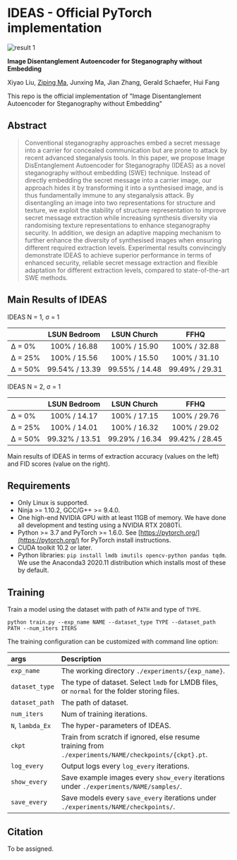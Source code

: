 # IDEAS - Official PyTorch implementation

![result 1](imgs/result_1.png "The synthesised images of IDEAS.")

**Image Disentanglement Autoencoder for Steganography without Embedding**

Xiyao Liu, [Ziping Ma](https://lemok00.github.io), Junxing Ma, Jian Zhang, Gerald Schaefer, Hui Fang

This repo is the official implementation of "Image Disentanglement Autoencoder for Steganography without Embedding"

## Abstract
> Conventional steganography approaches embed a secret
message into a carrier for concealed communication but
are prone to attack by recent advanced steganalysis tools.
In this paper, we propose Image DisEntanglement Autoencoder
for Steganography (IDEAS) as a novel steganography
without embedding (SWE) technique. Instead of directly
embedding the secret message into a carrier image, our approach
hides it by transforming it into a synthesised image,
and is thus fundamentally immune to any steganalysis attack.
By disentangling an image into two representations
for structure and texture, we exploit the stability of structure
representation to improve secret message extraction while
increasing synthesis diversity via randomising texture representations
to enhance steganography security. In addition,
we design an adaptive mapping mechanism to further
enhance the diversity of synthesised images when ensuring
different required extraction levels. Experimental results
convincingly demonstrate IDEAS to achieve superior
performance in terms of enhanced security, reliable secret
message extraction and flexible adaptation for different extraction
levels, compared to state-of-the-art SWE methods.

## Main Results of IDEAS

IDEAS N = 1, σ = 1

|         |  LSUN Bedroom  |  LSUN Church   |      FFHQ      |
|---------|:--------------:|:--------------:|:--------------:|
| Δ = 0%  |  100% / 16.88  |  100% / 15.90  |  100% / 32.88  |
| Δ = 25% |  100% / 15.56  |  100% / 15.50  |  100% / 31.10  |
| Δ = 50% | 99.54% / 13.39 | 99.55% / 14.48 | 99.49% / 29.31 |

IDEAS N = 2, σ = 1

|         |  LSUN Bedroom  |  LSUN Church   |      FFHQ      |
|---------|:--------------:|:--------------:|:--------------:|
| Δ = 0%  |  100% / 14.17  |  100% / 17.15  |  100% / 29.76  |
| Δ = 25% |  100% / 14.01  |  100% / 16.32  |  100% / 29.02  |
| Δ = 50% | 99.32% / 13.51 | 99.29% / 16.34 | 99.42% / 28.45 |

Main results of IDEAS in terms of extraction accuracy (values on the left) and FID scores (value on the right).

## Requirements
* Only Linux is supported. 
* Ninja >= 1.10.2, GCC/G++ >= 9.4.0.
* One high-end NVIDIA GPU with at least 11GB of memory. We have done all development and testing using a NVIDIA RTX 2080Ti.
* Python >= 3.7 and PyTorch >= 1.6.0. See [https://pytorch.org/](https://pytorch.org/) for PyTorch install instructions.
* CUDA toolkit 10.2 or later.
* Python libraries: `pip install lmdb imutils opencv-python pandas tqdm`. We use the Anaconda3 2020.11 distribution which installs most of these by default.

## Training
Train a model using the dataset with path of `PATH` and type of `TYPE`.
```shell
python train.py --exp_name NAME --dataset_type TYPE --dataset_path PATH --num_iters ITERS
```    
The training configuration can be customized with command line option:

| args             | Description                                                                                          |
|:-----------------|:-----------------------------------------------------------------------------------------------------|
| `exp_name`       | The working directory `./experiments/{exp_name}`.                                                    |
| `dataset_type`   | The type of dataset. Select `lmdb` for LMDB files, or `normal` for the folder storing files.         |
| `dataset_path`   | The path of dataset.                                                                                 |
| `num_iters`      | Num of training iterations.                                                                          |
| `N`, `lambda_Ex` | The hyper-parameters of IDEAS.                                                                       |
| `ckpt`           | Train from scratch if ignored, else resume training from `./experiments/NAME/checkpoints/{ckpt}.pt`. |
| `log_every`      | Output logs every `log_every` iterations.                                                            |
| `show_every`     | Save example images every `show_every` iterations under `./experiments/NAME/samples/`.               |
| `save_every`     | Save models every `save_every` iterations under `./experiments/NAME/checkpoints/`.                   |


## Citation
To be assigned.